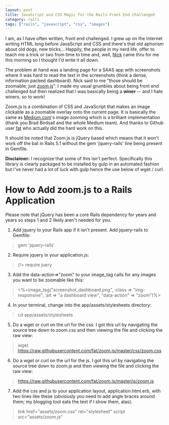```yaml
---
layout: post
title: JavaScript and CSS Magic for the Rails Front End Challenged
category: rails
tags: ["rails", "javascript", "css", "images"]
---
```

I am, as I have often written, front end challenged.  I grew up on the Internet writing HTML long before JavaScript and CSS and there's that old aphorism about old dogs, new tricks... Happily, the people in my nerd life, offer to teach me a trick or two from time to time and, well, [Nick](https://www.nickjanetakis.com/blog/) came thru for me this morning so I thought I'd write it all down.

The problem at hand was a landing page for a SAAS app with screenshots where it was hard to read the text in the screenshots (think a dense, information packed dashboard).  Nick said to me "those should be zoomable; just [zoom.js](http://github.com/fat/zoom.js)".  I made my usual grumbles about being front end challenged but then realized that I was basically being a **winer** -- and I hate winers, so to work!

Zoom.js is a combination of CSS and JavaScript that makes an image clickable as a zoomable overlay onto the current page.  It is basically the same as [Medium.com](https://medium.design/image-zoom-on-medium-24d146fc0c20)'s image zooming which is a brilliant implementation (thank you Brad Birdsall and the whole Medium team).  And thanks to Github user [fat](http://www.github.com/fat/) who actually did the hard work on this.

It should be noted that Zoom.js is jQuery based which means that it won't work off the bat in Rails 5.1 without the gem 'jquery-rails' line being present in Gemfile.  

**Disclaimer:** I recognize that some of this isn't perfect.  Specifically this library is clearly packaged to be installed by gulp in an automated fashion but I've never had a lot of luck with gulp hence the use below of wget / curl.

# How to Add zoom.js to a Rails Application

Please note that jQuery has been a core Rails dependency for years and years so steps 1 and 2 likely aren't needed for you.

1. Add jquery to your Rails app if it isn't present.  Add jquery-rails to Gemfile:
> gem 'jquery-rails'
2. Require jquery in your application.js:
> //= require juery
3. Add the data-action=>"zoom" to your image_tag calls for any images you want to be zoomable like this:
> <%=image_tag("screenshot_dashboard.png", :class => "img-responsive", :alt => "a dashboard view", "data-action" => "zoom")%>
4. In your terminal, change into the app/assets/stylesheets directory:
> cd app/assets/stylesheets
5. Do a wget or curl on the url for the css.  I got this url by navigating the source tree down to zoom.css and then viewing the file and clicking the raw view:
> wget https://raw.githubusercontent.com/fat/zoom.js/master/css/zoom.css
6. Do a wget or curl on the url for the js.  I got this url by navigating the source tree down to zoom.js and then viewing the file and clicking the raw view:
> https://raw.githubusercontent.com/fat/zoom.js/master/js/zoom.js
7. Add the css and js to your application layout, application.html.erb, with two lines like these (obviously you need to add angle braces around them; my blogging tool eats the text if I show them, alas):
> link href="assets/zoom.css" rel="stylesheet"
> script src="assets/zoom.js"
  
